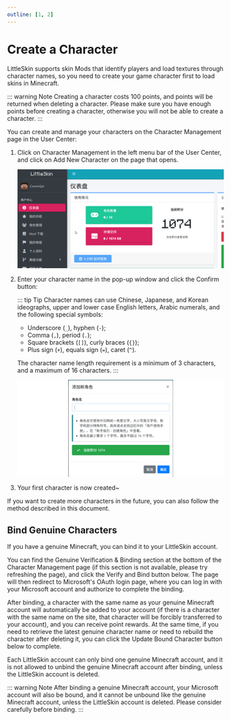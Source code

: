```yaml
---
outline: [1, 2]
---
```


<script setup>
import { faUsers, faPlus } from '@fortawesome/free-solid-svg-icons'
</script>

# Create a Character

LittleSkin supports skin Mods that identify players and load textures through character names, so you need to create your game character first to load skins in Minecraft.

::: warning Note
Creating a character costs 100 points, and points will be returned when deleting a character.
Please make sure you have enough points before creating a character, otherwise you will not be able to create a character.
:::

You can create and manage your characters on the <BSSection><FA :icon="faUsers" /> Character Management</BSSection> page in the User Center:

1. Click on <BSSection><FA :icon="faUsers" /> Character Management</BSSection> in the left menu bar of the User Center, and click on <BSButton><FA :icon="faPlus" /> Add New Character</BSButton> on the page that opens.

    ![open-page](./assets/player/1-add-player.webp)

2. Enter your character name in the pop-up window and click the <BSButton>Confirm</BSButton> button:

    ::: tip Tip
    Character names can use Chinese, Japanese, and Korean ideographs, upper and lower case English letters, Arabic numerals, and the following special symbols:

    - Underscore (`_`), hyphen (`-`);
    - Comma (`,`), period (`.`);
    - Square brackets (`[]`), curly braces (`{}`);
    - Plus sign (`+`), equals sign (`=`), caret (`^`).

    The character name length requirement is a minimum of 3 characters, and a maximum of 16 characters.
    :::

    ![input-player-name](./assets/player/2-input-name.webp)

3. Your first character is now created~

If you want to create more characters in the future, you can also follow the method described in this document.

## Bind Genuine Characters

If you have a genuine Minecraft, you can bind it to your LittleSkin account.

You can find the <BSSection>Genuine Verification & Binding</BSSection> section at the bottom of the <BSSection><FA :icon="faUsers" /> Character Management</BSSection> page (if this section is not available, please try refreshing the page), and click the <BSButton>Verify and Bind</BSButton> button below. The page will then redirect to Microsoft's OAuth login page, where you can log in with your Microsoft account and authorize to complete the binding.

After binding, a character with the same name as your genuine Minecraft account will automatically be added to your account (if there is a character with the same name on the site, that character will be forcibly transferred to your account), and you can receive point rewards. At the same time, if you need to retrieve the latest genuine character name or need to rebuild the character after deleting it, you can click the <BSButton>Update Bound Character</BSButton> button below to complete.

Each LittleSkin account can only bind one genuine Minecraft account, and it is not allowed to unbind the genuine Minecraft account after binding, unless the LittleSkin account is deleted.

::: warning Note
After binding a genuine Minecraft account, your Microsoft account will also be bound, and it cannot be unbound like the genuine Minecraft account, unless the LittleSkin account is deleted. Please consider carefully before binding.
:::
